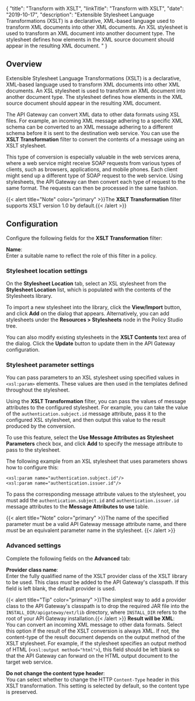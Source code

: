 {
"title": "Transform with XSLT",
"linkTitle": "Transform with XSLT",
"date": "2019-10-17",
"description": "Extensible Stylesheet Language Transformations (XSLT) is a declarative, XML-based language used to transform XML documents into other XML documents. An XSL stylesheet is used to transform an XML document into another document type. The stylesheet defines how elements in the XML source document should appear in the resulting XML document. "
}
﻿
<div id="p_conversion_stylesheet_overview">

Overview
--------

Extensible Stylesheet Language Transformations (XSLT) is a declarative, XML-based language used to transform XML documents into other XML documents. An XSL stylesheet is used to transform an XML document into another document type. The stylesheet defines how elements in the XML source document should appear in the resulting XML document.

The API Gateway can convert XML data to other data formats using XSL files. For example, an incoming XML message adhering to a specific XML schema can be converted to an XML message adhering to a different schema before it is sent to the destination web service. You can use the **XSLT Transformation**
filter to convert the contents of a message using an XSLT stylesheet.

This type of conversion is especially valuable in the web services arena, where a web service might receive SOAP requests from various types of clients, such as browsers, applications, and mobile phones. Each client might send up a different type of SOAP request to the web service. Using stylesheets, the API Gateway can then convert each type of request to the same format. The requests can then be processed in the same fashion.

{{< alert title="Note" color="primary" >}}The **XSLT Transformation**
filter supports XSLT version 1.0 by default.{{< /alert >}}

</div>

<div id="p_conversion_stylesheet_config">

Configuration
-------------

Configure the following fields for the **XSLT Transformation**
filter:

**Name**:\
Enter a suitable name to reflect the role of this filter in a policy.

<div id="p_conversion_stylesheet_location">

### Stylesheet location settings

On the **Stylesheet Location**
tab, select an XSL stylesheet from the **Stylesheet Location**
list, which is populated with the contents of the Stylesheets library.

To import a new stylesheet into the library, click the **View/Import**
button, and click **Add**
on the dialog that appears. Alternatively, you can add stylesheets under the **Resources > Stylesheets**
node in the Policy Studio tree.

You can also modify existing stylesheets in the **XSLT Contents**
text area of the dialog. Click the **Update**
button to update them in the API Gateway configuration.

</div>

<div id="p_conversion_stylesheet_params">

### Stylesheet parameter settings

You can pass parameters to an XSL stylesheet using specified values in `<xsl:param>`
elements. These values are then used in the templates defined throughout the stylesheet.

Using the **XSLT Transformation**
filter, you can pass the values of message attributes to the configured stylesheet. For example, you can take the value of the `authentication.subject.id`
message attribute, pass it to the configured XSL stylesheet, and then output this value to the result produced by the conversion.

To use this feature, select the **Use Message Attributes as Stylesheet Parameters**
check box, and click **Add**
to specify the message attribute to pass to the stylesheet.

The following example from an XSL stylesheet that uses parameters shows how to configure this:

``` {space="preserve"}
<xsl:param name="authentication.subject.id"/>
<xsl:param name="authentication.issuer.id"/>
```

To pass the corresponding message attribute values to the stylesheet, you must add the `authentication.subject.id`
and `authentication.issuer.id`
message attributes to the **Message Attributes to use**
table.

{{< alert title="Note" color="primary" >}}The name of the specified parameter must be a valid API Gateway message attribute name, and there *must*
be an equivalent parameter name in the stylesheet. {{< /alert >}}

</div>

<div id="p_conversion_stylsheet_advanced">

### Advanced settings

Complete the following fields on the **Advanced**
tab:

**Provider class name**:\
Enter the fully qualified name of the XSLT provider class of the XSLT library to be used. This class *must*
be added to the API Gateway's classpath. If this field is left blank, the default provider is used.

{{< alert title="Tip" color="primary" >}}The simplest way to add a provider class to the API Gateway's classpath is to drop the required JAR file into the `INSTALL_DIR/apigateway/ext/lib`
directory, where `INSTALL_DIR`
refers to the root of your API Gateway installation.{{< /alert >}}
**Result will be XML**:\
You can convert an incoming XML message to other data formats. Select this option if the result of the XSLT conversion is always XML. If not, the content-type of the result document depends on the output method of the XSLT stylesheet. For example, if the stylesheet specifies an output method of HTML (`<xsl:output method="html">`), this field should be left blank so that the API Gateway can forward on the HTML output document to the target web service.

**Do not change the content type header**:\
You can select whether to change the HTTP `Content-Type`
header in this XSLT transformation. This setting is selected by default, so the content type is preserved.

</div>

</div>
